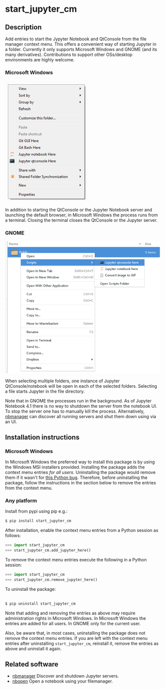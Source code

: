 # start_jupyter_cm

## Description

Add entries to start the Jypyter Notebook and QtConsole from the file manager
context menu. This offers a convenient way of starting Jupyter in a folder.
Currently it only supports Microsoft Windows and GNOME (and its many
derivatives). Contributions to support other OSs/desktop environments are highly
welcome.

### Microsoft Windows
![Jupyter context menu entries in windows](/images/jupyter_cm_windows.png)

In addition to starting the QtConsole or the Jupyter Notebook server and
launching the default browser, in Microsoft Windows the process runs from a
terminal. Closing the terminal closes the QtConsole or the Jupyter server.

### GNOME

![Jupyter context menu entries in windows](/images/jupyter_cm_gnome.png)

When selecting multiple folders, one instance of Jupyter QtConsole/notebook
will be open in each of the selected folders. Selecting a file starts
Jupyter in the file directory.

Note that in GNOME the processes run in the background. As of Jupyter Notebook
4.1 there is no way to shutdown the server from the notebook UI. To stop the
server one has to manually kill the process. Alternatively,
[nbmanager](https://github.com/takluyver/nbmanager) can discover all running
servers and shut them down using via an UI.

## Installation instructions

### Microsoft Windows

In Microsoft Windows the preferred way to install this package is by using the
Windows MSI installers provided. Installing the package adds the context menu
entries *for all users*. Uninstalling the package would remove them if
it wasn't for [this Python bug](http://bugs.python.org/issue13276). Therefore,
before uninstalling the package, follow the instructions in the section below
to remove the entries from the context menu.

### Any platform

Install from pypi using pip e.g.:

```bash
$ pip install start_jupyter_cm
```

After installation, enable the context menu entries from a Python session as
follows:

```python
>>> import start_jupyter_cm
>>> start_jupyter_cm.add_jupyter_here()
```

To remove the context menu entries execute the following in a Python session:

```python
>>> import start_jupyter_cm
>>> start_jupyter_cm.remove_jupyter_here()
```

To uninstall the package:


```bash

$ pip uninstall start_jupyter_cm

```

Note that adding and removing the entries as above may require administration
rights in Microsoft Windows. In Microsoft Windows the entries are added for
all users. In GNOME only for the current user.

Also, be aware that, in most cases, uninstalling the package does not remove
the context menu entries. If you are left with the context menu entries after
uninstalling `start_jupyter_cm`, reinstall it, remove the entries as above and
uninstall it again.


## Related software

* [nbmanager](https://github.com/takluyver/nbmanager) Discover and shutdown
  Jupyter servers.
* [nbopen](https://github.com/takluyver/nbopen) Open a notebook using your
  filemanager.
